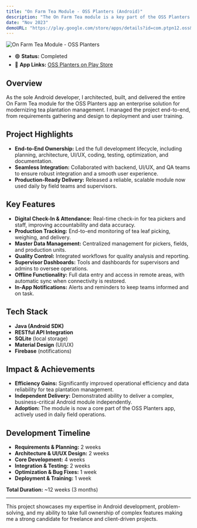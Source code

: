 ```yaml
---
title: "On Farm Tea Module - OSS Planters (Android)"
description: "The On Farm Tea module is a key part of the OSS Planters Android application, designed to streamline and modernize tea plantation management. I was fully responsible for developing this module from the ground up, handling every stage from initial planning and design to final deployment."
date: "Nov 2023"
demoURL: "https://play.google.com/store/apps/details?id=com.ptpn12.oss&hl=en"
---
```


![On Farm Tea Module - OSS Planters](/on-farm-tea.png)

- 🟢 **Status:** Completed
- 📱 **App Links:** <a href="https://play.google.com/store/apps/details?id=com.ptpn12.oss&hl=en" target="_blank" rel="noopener noreferrer">OSS Planters on Play Store</a>

## Overview
As the sole Android developer, I architected, built, and delivered the entire On Farm Tea module for the OSS Planters app an enterprise solution for modernizing tea plantation management. I managed the project end-to-end, from requirements gathering and design to deployment and user training.

## Project Highlights
- **End-to-End Ownership:** Led the full development lifecycle, including planning, architecture, UI/UX, coding, testing, optimization, and documentation.
- **Seamless Integration:** Collaborated with backend, UI/UX, and QA teams to ensure robust integration and a smooth user experience.
- **Production-Ready Delivery:** Released a reliable, scalable module now used daily by field teams and supervisors.

## Key Features
- **Digital Check-In & Attendance:** Real-time check-in for tea pickers and staff, improving accountability and data accuracy.
- **Production Tracking:** End-to-end monitoring of tea leaf picking, weighing, and delivery.
- **Master Data Management:** Centralized management for pickers, fields, and production units.
- **Quality Control:** Integrated workflows for quality analysis and reporting.
- **Supervisor Dashboards:** Tools and dashboards for supervisors and admins to oversee operations.
- **Offline Functionality:** Full data entry and access in remote areas, with automatic sync when connectivity is restored.
- **In-App Notifications:** Alerts and reminders to keep teams informed and on task.

## Tech Stack
- **Java (Android SDK)**
- **RESTful API Integration**
- **SQLite** (local storage)
- **Material Design** (UI/UX)
- **Firebase** (notifications)

## Impact & Achievements
- **Efficiency Gains:** Significantly improved operational efficiency and data reliability for tea plantation management.
- **Independent Delivery:** Demonstrated ability to deliver a complex, business-critical Android module independently.
- **Adoption:** The module is now a core part of the OSS Planters app, actively used in daily field operations.

## Development Timeline

- **Requirements & Planning:** 2 weeks
- **Architecture & UI/UX Design:** 2 weeks
- **Core Development:** 4 weeks
- **Integration & Testing:** 2 weeks
- **Optimization & Bug Fixes:** 1 week
- **Deployment & Training:** 1 week

**Total Duration:** ~12 weeks (3 months)

---

This project showcases my expertise in Android development, problem-solving, and my ability to take full ownership of complex features making me a strong candidate for freelance and client-driven projects.